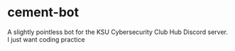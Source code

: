 # cement-bot
A slightly pointless bot for the KSU Cybersecurity Club Hub Discord server. I just want coding practice
